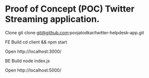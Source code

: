 # Proof of Concept (POC) Twitter Streaming application.

Clone
git clone git@github.com:poojatodkar/twitter-helpdesk-app.git

FE Build
cd client && npm start

Open http://localhost:3000/

BE Build
node index.js

Open http://localhost:5000/
